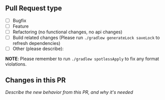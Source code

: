 Pull Request type
----
- [ ] Bugfix
- [ ] Feature
- [ ] Refactoring (no functional changes, no api changes)
- [ ] Build related changes (Please run `./gradlew generateLock saveLock` to refresh dependencies)
- [ ] Other (please describe):

**NOTE**: Please remember to run `./gradlew spotlessApply` to fix any format violations.

Changes in this PR
----

_Describe the new behavior from this PR, and why it's needed_
